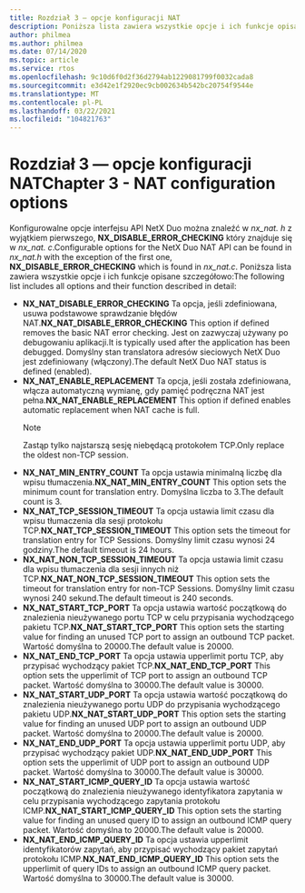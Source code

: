 ```yaml
---
title: Rozdział 3 — opcje konfiguracji NAT
description: Poniższa lista zawiera wszystkie opcje i ich funkcje opisane szczegółowo.
author: philmea
ms.author: philmea
ms.date: 07/14/2020
ms.topic: article
ms.service: rtos
ms.openlocfilehash: 9c10d6f0d2f36d2794ab1229081799f0032cada8
ms.sourcegitcommit: e3d42e1f2920ec9cb002634b542bc20754f9544e
ms.translationtype: MT
ms.contentlocale: pl-PL
ms.lasthandoff: 03/22/2021
ms.locfileid: "104821763"
---
```

# <a name="chapter-3---nat-configuration-options"></a><span data-ttu-id="d09db-103">Rozdział 3 — opcje konfiguracji NAT</span><span class="sxs-lookup"><span data-stu-id="d09db-103">Chapter 3 - NAT configuration options</span></span>

<span data-ttu-id="d09db-104">Konfigurowalne opcje interfejsu API NetX Duo można znaleźć w *nx_nat. h* z wyjątkiem pierwszego, **NX_DISABLE_ERROR_CHECKING** który znajduje się w *nx_nat. c*.</span><span class="sxs-lookup"><span data-stu-id="d09db-104">Configurable options for the NetX Duo NAT API can be found in *nx_nat.h* with the exception of the first one, **NX_DISABLE_ERROR_CHECKING** which is found in *nx_nat.c*.</span></span> <span data-ttu-id="d09db-105">Poniższa lista zawiera wszystkie opcje i ich funkcje opisane szczegółowo:</span><span class="sxs-lookup"><span data-stu-id="d09db-105">The following list includes all options and their function described in detail:</span></span>

- <span data-ttu-id="d09db-106">**NX_NAT_DISABLE_ERROR_CHECKING** Ta opcja, jeśli zdefiniowana, usuwa podstawowe sprawdzanie błędów NAT.</span><span class="sxs-lookup"><span data-stu-id="d09db-106">**NX_NAT_DISABLE_ERROR_CHECKING** This option if defined removes the basic NAT error checking.</span></span> <span data-ttu-id="d09db-107">Jest on zazwyczaj używany po debugowaniu aplikacji.</span><span class="sxs-lookup"><span data-stu-id="d09db-107">It is typically used after the application has been debugged.</span></span> <span data-ttu-id="d09db-108">Domyślny stan translatora adresów sieciowych NetX Duo jest zdefiniowany (włączony).</span><span class="sxs-lookup"><span data-stu-id="d09db-108">The default NetX Duo NAT status is defined (enabled).</span></span>
- <span data-ttu-id="d09db-109">**NX_NAT_ENABLE_REPLACEMENT** Ta opcja, jeśli została zdefiniowana, włącza automatyczną wymianę, gdy pamięć podręczna NAT jest pełna.</span><span class="sxs-lookup"><span data-stu-id="d09db-109">**NX_NAT_ENABLE_REPLACEMENT** This option if defined enables automatic replacement when NAT cache is full.</span></span>
  > [!NOTE]
  > <span data-ttu-id="d09db-110">Zastąp tylko najstarszą sesję niebędącą protokołem TCP.</span><span class="sxs-lookup"><span data-stu-id="d09db-110">Only replace the oldest non-TCP session.</span></span>
- <span data-ttu-id="d09db-111">**NX_NAT_MIN_ENTRY_COUNT** Ta opcja ustawia minimalną liczbę dla wpisu tłumaczenia.</span><span class="sxs-lookup"><span data-stu-id="d09db-111">**NX_NAT_MIN_ENTRY_COUNT** This option sets the minimum count for translation entry.</span></span> <span data-ttu-id="d09db-112">Domyślna liczba to 3.</span><span class="sxs-lookup"><span data-stu-id="d09db-112">The default count is 3.</span></span>
- <span data-ttu-id="d09db-113">**NX_NAT_TCP_SESSION_TIMEOUT** Ta opcja ustawia limit czasu dla wpisu tłumaczenia dla sesji protokołu TCP.</span><span class="sxs-lookup"><span data-stu-id="d09db-113">**NX_NAT_TCP_SESSION_TIMEOUT** This option sets the timeout for translation entry for TCP Sessions.</span></span> <span data-ttu-id="d09db-114">Domyślny limit czasu wynosi 24 godziny.</span><span class="sxs-lookup"><span data-stu-id="d09db-114">The default timeout is 24 hours.</span></span>
- <span data-ttu-id="d09db-115">**NX_NAT_NON_TCP_SESSION_TIMEOUT** Ta opcja ustawia limit czasu dla wpisu tłumaczenia dla sesji innych niż TCP.</span><span class="sxs-lookup"><span data-stu-id="d09db-115">**NX_NAT_NON_TCP_SESSION_TIMEOUT** This option sets the timeout for translation entry for non-TCP Sessions.</span></span> <span data-ttu-id="d09db-116">Domyślny limit czasu wynosi 240 sekund.</span><span class="sxs-lookup"><span data-stu-id="d09db-116">The default timeout is 240 seconds.</span></span>
- <span data-ttu-id="d09db-117">**NX_NAT_START_TCP_PORT** Ta opcja ustawia wartość początkową do znalezienia nieużywanego portu TCP w celu przypisania wychodzącego pakietu TCP.</span><span class="sxs-lookup"><span data-stu-id="d09db-117">**NX_NAT_START_TCP_PORT** This option sets the starting value for finding an unused TCP port to assign an outbound TCP packet.</span></span> <span data-ttu-id="d09db-118">Wartość domyślna to 20000.</span><span class="sxs-lookup"><span data-stu-id="d09db-118">The default value is 20000.</span></span>
- <span data-ttu-id="d09db-119">**NX_NAT_END_TCP_PORT** Ta opcja ustawia upperlimit portu TCP, aby przypisać wychodzący pakiet TCP.</span><span class="sxs-lookup"><span data-stu-id="d09db-119">**NX_NAT_END_TCP_PORT** This option sets the upperlimit of TCP port to assign an outbound TCP packet.</span></span> <span data-ttu-id="d09db-120">Wartość domyślna to 30000.</span><span class="sxs-lookup"><span data-stu-id="d09db-120">The default value is 30000.</span></span>
- <span data-ttu-id="d09db-121">**NX_NAT_START_UDP_PORT** Ta opcja ustawia wartość początkową do znalezienia nieużywanego portu UDP do przypisania wychodzącego pakietu UDP.</span><span class="sxs-lookup"><span data-stu-id="d09db-121">**NX_NAT_START_UDP_PORT** This option sets the starting value for finding an unused UDP port to assign an outbound UDP packet.</span></span> <span data-ttu-id="d09db-122">Wartość domyślna to 20000.</span><span class="sxs-lookup"><span data-stu-id="d09db-122">The default value is 20000.</span></span>
- <span data-ttu-id="d09db-123">**NX_NAT_END_UDP_PORT** Ta opcja ustawia upperlimit portu UDP, aby przypisać wychodzący pakiet UDP.</span><span class="sxs-lookup"><span data-stu-id="d09db-123">**NX_NAT_END_UDP_PORT** This option sets the upperlimit of UDP port to assign an outbound UDP packet.</span></span> <span data-ttu-id="d09db-124">Wartość domyślna to 30000.</span><span class="sxs-lookup"><span data-stu-id="d09db-124">The default value is 30000.</span></span>
- <span data-ttu-id="d09db-125">**NX_NAT_START_ICMP_QUERY_ID** Ta opcja ustawia wartość początkową do znalezienia nieużywanego identyfikatora zapytania w celu przypisania wychodzącego zapytania protokołu ICMP.</span><span class="sxs-lookup"><span data-stu-id="d09db-125">**NX_NAT_START_ICMP_QUERY_ID** This option sets the starting value for finding an unused query ID to assign an outbound ICMP query packet.</span></span> <span data-ttu-id="d09db-126">Wartość domyślna to 20000.</span><span class="sxs-lookup"><span data-stu-id="d09db-126">The default value is 20000.</span></span>
- <span data-ttu-id="d09db-127">**NX_NAT_END_ICMP_QUERY_ID** Ta opcja ustawia upperlimit identyfikatorów zapytań, aby przypisać wychodzący pakiet zapytań protokołu ICMP.</span><span class="sxs-lookup"><span data-stu-id="d09db-127">**NX_NAT_END_ICMP_QUERY_ID** This option sets the upperlimit of query IDs to assign an outbound ICMP query packet.</span></span> <span data-ttu-id="d09db-128">Wartość domyślna to 30000.</span><span class="sxs-lookup"><span data-stu-id="d09db-128">The default value is 30000.</span></span>
